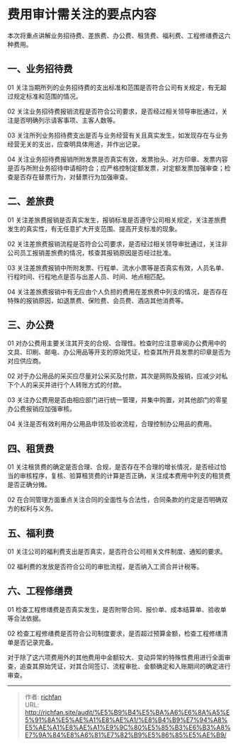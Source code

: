 # 费用审计需关注的要点内容

本次将重点讲解业务招待费、差旅费、办公费、租赁费、福利费、工程修缮费这六种费用。

## 一、业务招待费

01 关注当期所列的业务招待费的支出标准和范围是否符合公司有关规定，有无超过规定标准和范围的情况。

02 关注业务招待费报销流程是否符合公司要求，是否经过相关领导审批通过，关注是否明确列示请客事项、主客人数等。

03 关注所列业务招待费支出是否与业务经营有关且真实发生，如发现存在与业务经营无关的支出，应查明具体用途，并作出记录。

04 关注业务招待费报销所附发票是否真实有效，发票抬头、对方印章、发票内容是否与所附业务招待申请相符合；应严格控制定额发票，对定额发票加强审查；检查是否存在替票行为，对替票行为加强审查。

## 二、差旅费

01 关注差旅费报销是否真实发生，报销标准是否遵守公司相关规定，关注差旅费发生的真实性，有无任意扩大开支范围、提高开支标准的现象。

02 关注差旅费报销流程是否符合公司要求，是否经过相关领导审批通过，关注非公司员工报销差旅费的情况，核查其报销原因是否经过批准。

03 关注差旅费报销中所附发票、行程单、流水小票等是否真实有效，人员名单、行程时间、行程地点是否与出差人员、时间、地点相匹配。

04 关注差旅费报销中有无应由个人负担的费用在差旅费中列支的情况，是否存在特殊的报销原因，如退票费、保险费、会员费、酒店其他消费等。

## 三、办公费

01 对办公费用主要关注其开支的合规、合理性。检查时应注意审阅办公费用中的文具、印刷、邮电、办公用品等开支的原始凭证，检查其所开具发票的印章是否为对应供应商。

02 对于办公用品的采买应尽量对公采买及付款，其次是网购及报销，应减少对私下个人的采买并进行个人转账方式的付款。

03 关注办公费用是否由相应部门进行统一管理，并集中购置，对其他部门的零星办公费报销应加强审核。

04 关注是否有效利用办公用品申领及验收流程，合理控制办公用品的费用。

## 四、租赁费

01 关注租赁费的确定是否合理、合规，是否存在不合理的增长情况，是否经过恰当的审核程序，复核、验算租赁费的计算是否正确，关注成本费用中列支的租赁费是否正确分摊。

02 在合同管理方面重点关注合同的全面性与合法性，合同条款的约定是否明确双方的权利与义务。

## 五、福利费

01 关注公司的福利费支出是否真实，是否符合公司相关文件制度、通知的要求。

02 福利费的发放是否符合公司的审批流程，是否纳入工资合并计税等。

## 六、工程修缮费

01 检查工程修缮费是否真实发生，是否附带合同、报价单、成本结算单、验收单等合法依据。

02 检查工程修缮费是否符合公司制度要求，是否超过预算金额，检查工程修缮清单是否记录完备。

对于除了这六项费用外的其他费用中金额较大、变动异常的特殊性费用进行全面审查，追查其原始凭证，对其合同签订、流程审批、金额确定和入账期间的确定进行审查。

---

> 作者: [richfan](https://richfan.site/)  
> URL: http://richfan.site/audit/%E5%B9%B4%E5%BA%A6%E6%8A%A5%E5%91%8A%E5%AE%A1%E8%AE%A1/%E8%B4%B9%E7%94%A8%E5%AE%A1%E8%AE%A1%E9%9C%80%E5%85%B3%E6%B3%A8%E7%9A%84%E8%A6%81%E7%82%B9%E5%86%85%E5%AE%B9/  

